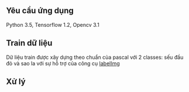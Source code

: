 

## Yêu cầu ứng dụng
Python 3.5, Tensorflow 1.2, Opencv 3.1

## Train dữ liệu
Dữ liệu train được xây dựng theo chuẩn của pascal với 2 classes: sếu đầu đỏ và sao la với sự hỗ trợ của công cụ [labelImg](https://github.com/tzutalin/labelImg)

## Xử lý
